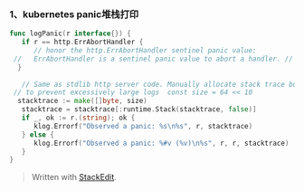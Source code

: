 ### 1、kubernetes panic堆栈打印
```go
func logPanic(r interface{}) {  
   if r == http.ErrAbortHandler {  
      // honor the http.ErrAbortHandler sentinel panic value:  
 //   ErrAbortHandler is a sentinel panic value to abort a handler. //   While any panic from ServeHTTP aborts the response to the client, //   panicking with ErrAbortHandler also suppresses logging of a stack trace to the server's error log.  return  
  }  
  
   // Same as stdlib http server code. Manually allocate stack trace buffer size  
 // to prevent excessively large logs  const size = 64 << 10  
  stacktrace := make([]byte, size)  
   stacktrace = stacktrace[:runtime.Stack(stacktrace, false)]  
   if _, ok := r.(string); ok {  
      klog.Errorf("Observed a panic: %s\n%s", r, stacktrace)  
   } else {  
      klog.Errorf("Observed a panic: %#v (%v)\n%s", r, r, stacktrace)  
   }  
}
```


> Written with [StackEdit](https://stackedit.io/).
<!--stackedit_data:
eyJoaXN0b3J5IjpbLTE1MTAxMTU3MSw3MzA5OTgxMTZdfQ==
-->